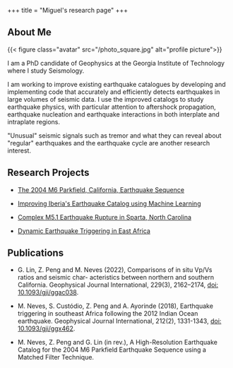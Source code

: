 +++
title = "Miguel's research page"
+++

## About Me

{{< figure class="avatar" src="/photo_square.jpg" alt="profile picture">}}

I am a PhD candidate of Geophysics at the Georgia Institute of Technology where I study Seismology.

I am working to improve existing earthquake catalogues by developing and implementing code that accurately and efficiently detects earthquakes in large volumes of seismic data. I use the improved catalogs to study earthquake physics, with particular attention to aftershock propagation, earthquake nucleation and earthquake interactions in both interplate and intraplate regions.

"Unusual" seismic signals such as tremor and what they can reveal about "regular" earthquakes and the earthquake cycle are another research interest.

## Research Projects

* [The 2004 M6 Parkfield, California, Earthquake Sequence](/research/parkfield)

* [Improving Iberia's Earthquake Catalog using Machine Learning](/research/iberia)

* [Complex M5.1 Earthquake Rupture in Sparta, North Carolina](/research/sparta)

* [Dynamic Earthquake Triggering in East Africa](/research/dynamic_triggering)

## Publications

+ G. Lin, Z. Peng and M. Neves (2022), Comparisons of in situ Vp/Vs ratios and seismic char- acteristics between northern and southern California. Geophysical Journal International, 229(3), 2162–2174, [doi: 10.1093/gji/ggac038](https://doi.org/10.1093/gji/ggac038).

+ M. Neves, S. Custódio, Z. Peng and A. Ayorinde (2018), Earthquake triggering in southeast Africa following the 2012 Indian Ocean earthquake. Geophysical Journal International, 212(2), 1331-1343, [doi: 10.1093/gji/ggx462](https://doi.org/10.1093/gji/ggx462).

+ M. Neves, Z. Peng and G. Lin (in rev.), A High-Resolution Earthquake Catalog for the 2004 M6 Parkfield Earthquake Sequence using a Matched Filter Technique.
